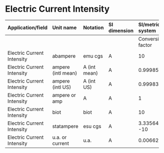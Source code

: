 # Electric Current Intensity

| Application/field | Unit name | Notation | SI dimension | SI/metric system |  | English/US system |  |
| :--- | :--- | :--- | :--- | :--- | :--- | :--- | :--- |
|  |  |  |  | Conversion factor | Unit | Conversion factor | Unit |
| Electric Current Intensity | abampere | emu cgs | A | 10 | A | 10 | A |
| Electric Current Intensity | ampere (intl mean) | A (int mean) | A | 0.99985 | A | 0.99985 | A |
| Electric Current Intensity | ampere (intl US) | A (int US) | A | 0.999835 | A | 0.999835 | A |
| Electric Current Intensity | ampere or amp | A | A | 1 | A | 1 | A |
| Electric Current Intensity | biot | biot | A | 10 | A | 10 | A |
| Electric Current Intensity | statampere | esu cgs | A | 3.33564E -10 | A | 3.33564E -10 | A |
| Electric Current Intensity | u.a. or current | u.a. | A | 0.00662362 | A | 0.00662362 | A |
